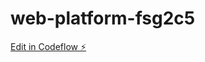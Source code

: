# web-platform-fsg2c5

[Edit in Codeflow ⚡️](https://stackblitz.com/~/github.com/s24551/web-platform-fsg2c5)